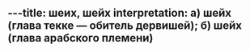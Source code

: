 ---title: шеих, шейх
interpretation: а) шейх (глава текке — обитель дервишей); б) шейх (глава арабского племени)
---
